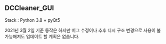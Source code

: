 ## DCCleaner_GUI

Stack : Python 3.8 + pyQt5

2021년 3월 2일 기준 동작은 하지만 버그 수정이나 추후 디시 구조 변경으로 사용이 불가능해져도 업데이트 할 계획은 없습니다.